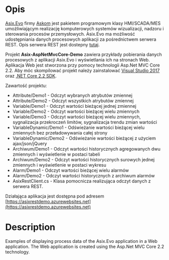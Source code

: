 ﻿# Opis
[Asix.Evo](https://www.asix.com.pl) firmy [Askom](https://www.askom.pl) jest pakietem programowym klasy HMI/SCADA/MES umożliwiającym realizację komputerowych systemów wizualizacji, nadzoru i sterowania procesów przemysłowych. Asix.Evo  ma możliwość udostępniania danych procesowych aplikacji za pośrednictwem serwera REST. Opis serwera REST jest dostepny [tutaj](https://www.askom.pl/WebHelp/Asix_Evo_9/AsixConnect_HTML5/index.htm#t=Serwer_REST_pakietu_Asix_Evo%2FHistoria_alarmow.htm).

Projekt **Asix-AspNetMvcCore-Demo** zawiera przykłady pobierania danych procesowych z aplikacji Asix.Evo i wyświetlania ich na stronach Web. Aplikacja Web jest stworzona przy pomocy technologii Asp.Net MVC Core 2.2. Aby móc skompilować projekt należy zainstalować [Visual Studio 2017](https://visualstudio.microsoft.com/pl/downloads) oraz [.NET Core 2.2 SDK](https://dotnet.microsoft.com/download).


Zawartość projektu:
 * Attribute/Demo1 - Odczyt wybranych atrybutów zmiennej
 * Attribute/Demo2 - Odczyt wszystkich atrybutów  zmiennej
 * Variable/Demo1 - Odczyt wartości bieżącej jednej zmiennej
 * Variable/Demo2 - Odczyt wartości bieżącej wielu zmiennych
 * Variable/Demo3 - Odczyt wartości bieżącej wielu zmiennych, sygnalizacja przekroczeń limitów, sygnalizacja trendu zmian wartości
 * VariableDynamic/Demo1 - Odświeżanie wartości bieżącej wielu zmiennych bez przeładowywania całej strony
 * VariableDynamic/Demo2 - Odświeżanie wartości bieżącej z użyciem ajax/json/jQuery
 * Archiwum/Demo1 - Odczyt wartości historycznych agregowanych dwu zmiennych i wyświetlenie w postaci tabeli
 * Archiwum/Demo2 - Odczyt wartości historycznych surowych jednej zmiennych i wyświetlenie w postaci wykresu
 * Alarm/Demo1 - Odczyt wartości bieżącej wielu alarmów
 * Alarm/Demo2 - Odczyt wartości historycznych z archiwum alarmów
 * AsixRestClient.cs - Klasa pomocnicza realizująca odczyt danych z serwera REST.

Działająca aplikacja jest dostępna pod adresem [https://asixrestdemo.azurewebsites.net](https://asixrestdemo.azurewebsites.net)

# Description
Examples of displaying process data of the Asix.Evo application in a Web application.
The Web application is created using the Asp.Net MVC Core 2.2 technology.
